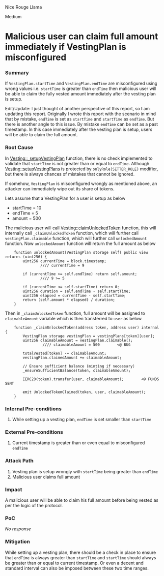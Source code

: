 Nice Rouge Llama

Medium

# Malicious user can claim full amount immediately if VestingPlan is misconfigured

### Summary

If `VestingPlan.startTime` and `VestingPlan.endTime` are misconfigured using wrong values i.e. `startTime` is greater than `endTime` then malicious user will be able to claim the fully vested amount immediately after the vesting plan is setup.

Edit/Update:
I just thought of another perspective of this report, so I am updating this report. Originally I wrote this report with the scenario in mind that by mistake, `endTime` is set as `startTime` and `startTime` as `endTime`. But there is another angle to this issue. By mistake `endTime` can be set as a past timestamp. In this case immediately after the vesting plan is setup, users will be able to claim the full amount.

### Root Cause

In [Vesting::_setupVestingPlan](https://github.com/sherlock-audit/2025-03-symm-io-stacking/blob/main/token/contracts/vesting/Vesting.sol#L204C2-L215C3) function, there is no check implemented to validate that `startTime` is not greater than or equal to `endTime`. Although [Vesting::setupVestingPlans](https://github.com/sherlock-audit/2025-03-symm-io-stacking/blob/main/token/contracts/vesting/Vesting.sol#L133C2-L141C3) is protected by `onlyRole(SETTER_ROLE)` modifier, but there is always chances of mistakes that cannot be ignored.

If somehow, `VestingPlan` is misconfigured wrongly as mentioned above, an attacker can immediately wipe out its share of tokens.

Lets assume that a VestingPlan for a user is setup as below
- startTime = 10
- endTime = 5
- amount = 500

The malicious user will call [Vesting::claimUnlockedToken](https://github.com/sherlock-audit/2025-03-symm-io-stacking/blob/main/token/contracts/vesting/Vesting.sol#L145C2-L147C3) function, this will internally call `_claimUnlockedToken` function, which will further call `vestingPlan.claimable` function, which will further call `unlockedAmount` function. Now `unlockedAmount` function will return the full amount as below

```solidity
	function unlockedAmount(VestingPlan storage self) public view returns (uint256) {
		uint256 currentTime = block.timestamp;
                //// currentTime = 9

		if (currentTime >= self.endTime) return self.amount;
                //// 9 >= 5

		if (currentTime <= self.startTime) return 0;
		uint256 duration = self.endTime - self.startTime;
		uint256 elapsed = currentTime - self.startTime;
		return (self.amount * elapsed) / duration;
	}
```

Then in `_claimUnlockedToken` function, full amount will be assigned to `claimableAmount` variable which is then transferred to `user` as below

```solidity
	function _claimUnlockedToken(address token, address user) internal {
		VestingPlan storage vestingPlan = vestingPlans[token][user];
		uint256 claimableAmount = vestingPlan.claimable();
                 //// claimableAmount = 500        <@ BUG

		totalVested[token] -= claimableAmount;
		vestingPlan.claimedAmount += claimableAmount;

		// Ensure sufficient balance (minting if necessary)
		_ensureSufficientBalance(token, claimableAmount);

		IERC20(token).transfer(user, claimableAmount);        <@ FUNDS SENT

		emit UnlockedTokenClaimed(token, user, claimableAmount);
	}
```

### Internal Pre-conditions

1. While setting up a vesting plan, `endTime` is set smaller than `startTime`

### External Pre-conditions

1. Current timestamp is greater than or even equal to misconfigured `endTime`

### Attack Path

1. Vesting plan is setup wrongly with `startTime` being greater than `endTime`
2. Malicious user claims full amount

### Impact

A malicious user will be able to claim his full amount before being vested as per the logic of the protocol.

### PoC

_No response_

### Mitigation

While setting up a vesting plan, there should be a check in place to ensure that `endTime` is always greater than `startTime` and `startTime` should always be greater than or equal to current timestamp. Or even a decent and standard interval can also be imposed between these two time ranges.